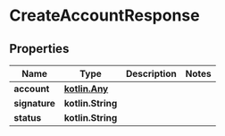 
# CreateAccountResponse

## Properties
Name | Type | Description | Notes
------------ | ------------- | ------------- | -------------
**account** | [**kotlin.Any**](.md) |  | 
**signature** | **kotlin.String** |  | 
**status** | **kotlin.String** |  | 



